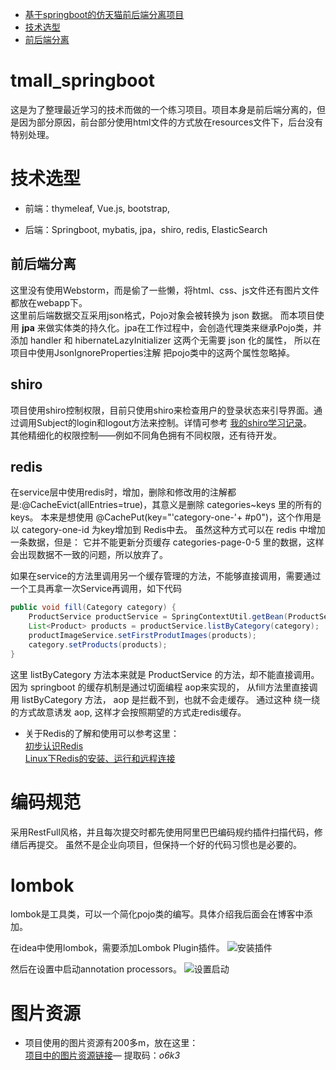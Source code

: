 
- [基于springboot的仿天猫前后端分离项目](#tmall_springboot)
- [技术选型](#技术选型)
- [前后端分离](##前后端分离)

# tmall_springboot
这是为了整理最近学习的技术而做的一个练习项目。项目本身是前后端分离的，但是因为部分原因，前台部分使用html文件的方式放在resources文件下，后台没有特别处理。

# 技术选型
- 前端：thymeleaf, Vue.js, bootstrap,

- 后端：Springboot, mybatis, jpa，shiro, redis, ElasticSearch

 ## 前后端分离
 这里没有使用Webstorm，而是偷了一些懒，将html、css、js文件还有图片文件都放在webapp下。  
 这里前后端数据交互采用json格式，Pojo对象会被转换为 json 数据。
 而本项目使用 **jpa** 来做实体类的持久化。jpa在工作过程中，会创造代理类来继承Pojo类，并添加 handler 和 hibernateLazyInitializer 这两个无需要 json 化的属性，
 所以在项目中使用JsonIgnoreProperties注解 把pojo类中的这两个属性忽略掉。
 
 ## shiro
 项目使用shiro控制权限，目前只使用shiro来检查用户的登录状态来引导界面。通过调用Subject的login和logout方法来控制。详情可参考 [我的shiro学习记录](https://github.com/AnshayM/shiro/blob/master/README.md)。  
 其他精细化的权限控制——例如不同角色拥有不同权限，还有待开发。
 
 ## redis
 在service层中使用redis时，增加，删除和修改用的注解都是:@CacheEvict(allEntries=true)，其意义是删除 categories~keys 里的所有的keys。
 本来是想使用	@CachePut(key="'category-one-'+ #p0")，这个作用是以 category-one-id 为key增加到 Redis中去。
 虽然这种方式可以在 redis 中增加一条数据，但是： 它并不能更新分页缓存 categories-page-0-5 里的数据，这样会出现数据不一致的问题，所以放弃了。
 
 如果在service的方法里调用另一个缓存管理的方法，不能够直接调用，需要通过一个工具再拿一次Service再调用，如下代码
```java
public void fill(Category category) {
	ProductService productService = SpringContextUtil.getBean(ProductService.class);
	List<Product> products = productService.listByCategory(category);
	productImageService.setFirstProdutImages(products);
	category.setProducts(products);
}
```
这里 listByCategory 方法本来就是 ProductService 的方法，却不能直接调用。 
因为 springboot 的缓存机制是通过切面编程 aop来实现的， 
从fill方法里直接调用 listByCategory 方法， aop 是拦截不到，也就不会走缓存。
通过这种 绕一绕 的方式故意诱发 aop, 这样才会按照期望的方式走redis缓存。  

- 关于Redis的了解和使用可以参考这里：  
[初步认识Redis](https://blog.csdn.net/qq_27665897/article/details/82149195)  
[Linux下Redis的安装、运行和远程连接](https://blog.csdn.net/qq_27665897/article/details/86441293) 

# 编码规范
  采用RestFull风格，并且每次提交时都先使用阿里巴巴编码规约插件扫描代码，修缮后再提交。
  虽然不是企业向项目，但保持一个好的代码习惯也是必要的。

# lombok
lombok是工具类，可以一个简化pojo类的编写。具体介绍我后面会在博客中添加。

在idea中使用lombok，需要添加Lombok Plugin插件。
![安装插件](https://i.loli.net/2019/02/12/5c62ea78b8382.png)

然后在设置中启动annotation processors。
![设置启动](https://i.loli.net/2019/02/12/5c62eac94c8a5.png)

# 图片资源
- 项目使用的图片资源有200多m，放在这里：  
[项目中的图片资源链接](https://pan.baidu.com/s/1VtjKkjXAxAp54S0qZpTTuw)—
提取码：*o6k3*
